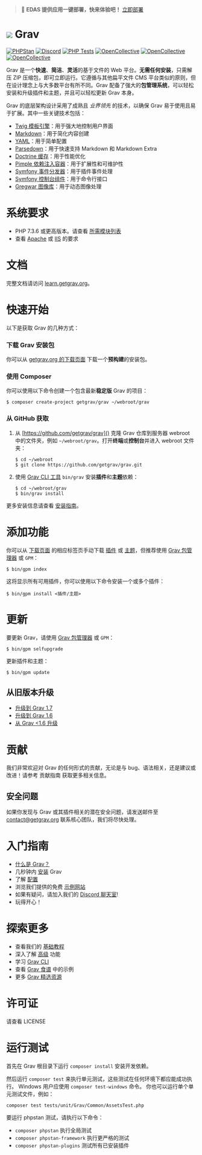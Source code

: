 > 🚀 **EDAS 提供应用一键部署，快来体验吧！** [立即部署](https://edasnext.console.aliyun.com/#/home?tab=marketplace&marketDetail=bac43b5b-6ccb-4fbe-aafe-0dca060101b5)

# ![](https://avatars1.githubusercontent.com/u/8237355?v=2&s=50) Grav

[![PHPStan](https://edas-hz.oss-cn-hangzhou.aliyuncs.com/edas-apps/charts-store/grav/image/PHPStan-已启用-brightgreen.svg)](https://github.com/phpstan/phpstan)
[![Discord](https://edas-hz.oss-cn-hangzhou.aliyuncs.com/edas-apps/charts-store/grav/image/501836936584101899.svg)](https://chat.getgrav.org)
 [![PHP Tests](https://edas-hz.oss-cn-hangzhou.aliyuncs.com/edas-apps/charts-store/grav/image/badge.svg)](https://github.com/getgrav/grav/actions?query=workflow%3A%22PHP+Tests%22) [![OpenCollective](https://edas-hz.oss-cn-hangzhou.aliyuncs.com/edas-apps/charts-store/grav/image/68747470733a2f2f6f70656e636f6c6c6563746976652e636f6d2f677261762f74696572732f6261636b6572732f62616467652e7376673f6c6162656c3d4261636b65727326636f6c6f723d627269676874677265656e.svg)](#backers) [![OpenCollective](https://edas-hz.oss-cn-hangzhou.aliyuncs.com/edas-apps/charts-store/grav/image/68747470733a2f2f6f70656e636f6c6c6563746976652e636f6d2f677261762f74696572732f737570706f72746572732f62616467652e7376673f6c6162656c3d537570706f727465727326636f6c6f723d627269676874677265656e.svg)](#supporters) [![OpenCollective](https://edas-hz.oss-cn-hangzhou.aliyuncs.com/edas-apps/charts-store/grav/image/68747470733a2f2f6f70656e636f6c6c6563746976652e636f6d2f677261762f74696572732f73706f6e736f72732f62616467652e7376673f6c6162656c3d53706f6e736f727326636f6c6f723d627269676874677265656e.svg)](#sponsors)

Grav 是一个**快速**、**简洁**、**灵活**的基于文件的 Web 平台。**无需任何安装**，只需解压 ZIP 压缩包，即可立即运行。它遵循与其他扁平文件 CMS 平台类似的原则，但在设计理念上与大多数平台有所不同。Grav 配备了强大的**包管理系统**，可以轻松安装和升级插件和主题，并且可以轻松更新 Grav 本身。

Grav 的底层架构设计采用了成熟且 _业界领先_ 的技术，以确保 Grav 易于使用且易于扩展。其中一些关键技术包括：

* [Twig 模板引擎](https://twig.symfony.com/)：用于强大地控制用户界面
* [Markdown](https://zh.wikipedia.org/wiki/Markdown)：用于简化内容创建
* [YAML](https://yaml.org)：用于简单配置
* [Parsedown](https://parsedown.org/)：用于快速支持 Markdown 和 Markdown Extra
* [Doctrine 缓存](https://www.doctrine-project.org/projects/doctrine-orm/en/latest/reference/caching.html)：用于性能优化
* [Pimple 依赖注入容器](https://github.com/silexphp/Pimple)：用于扩展性和可维护性
* [Symfony 事件分发器](https://symfony.com/doc/current/components/event_dispatcher/introduction.html)：用于插件事件处理
* [Symfony 控制台组件](https://symfony.com/doc/current/components/console/introduction.html)：用于命令行接口
* [Gregwar 图像库](https://github.com/Gregwar/Image)：用于动态图像处理

# 系统要求

- PHP 7.3.6 或更高版本。请查看 [所需模块列表](https://learn.getgrav.org/basics/requirements#php-requirements)
- 查看 [Apache](https://learn.getgrav.org/basics/requirements#apache-requirements) 或 [IIS](https://learn.getgrav.org/basics/requirements#iis-requirements) 的要求

# 文档

完整文档请访问 [learn.getgrav.org](https://learn.getgrav.org)。

# 快速开始

以下是获取 Grav 的几种方式：

### 下载 Grav 安装包

你可以从 [getgrav.org 的下载页面](https://getgrav.org/downloads) 下载一个**预构建**的安装包。

### 使用 Composer

你可以使用以下命令创建一个包含最新**稳定版** Grav 的项目：

```
$ composer create-project getgrav/grav ~/webroot/grav
```

### 从 GitHub 获取

1. 从 [https://github.com/getgrav/grav]() 克隆 Grav 仓库到服务器 webroot 中的文件夹，例如 `~/webroot/grav`。打开**终端**或**控制台**并进入 webroot 文件夹：
   ```
   $ cd ~/webroot
   $ git clone https://github.com/getgrav/grav.git
   ```

2. 使用 [Grav CLI 工具](https://learn.getgrav.org/advanced/grav-cli) `bin/grav` 安装**插件**和**主题**依赖：
   ```
   $ cd ~/webroot/grav
   $ bin/grav install
   ```

更多安装信息请查看 [安装指南](https://learn.getgrav.org/basics/installation)。

# 添加功能

你可以从 [下载页面](https://getgrav.org/downloads) 的相应标签页手动下载 [插件](https://getgrav.org/downloads/plugins) 或 [主题](https://getgrav.org/downloads/themes)，但推荐使用 [Grav 包管理器](https://learn.getgrav.org/advanced/grav-gpm) 或 `GPM`：

```
$ bin/gpm index
```

这将显示所有可用插件，你可以使用以下命令安装一个或多个插件：

```
$ bin/gpm install <插件/主题>
```

# 更新

要更新 Grav，请使用 [Grav 包管理器](https://learn.getgrav.org/advanced/grav-gpm) 或 `GPM`：

```
$ bin/gpm selfupgrade
```

更新插件和主题：

```
$ bin/gpm update
```

## 从旧版本升级

* [升级到 Grav 1.7](https://learn.getgrav.org/16/advanced/grav-development/grav-17-upgrade-guide)
* [升级到 Grav 1.6](https://learn.getgrav.org/16/advanced/grav-development/grav-16-upgrade-guide)
* [从 Grav <1.6 升级](https://learn.getgrav.org/16/advanced/grav-development/grav-15-upgrade-guide)

# 贡献

我们非常欢迎对 Grav 的任何形式的贡献，无论是与 bug、语法相关，还是建议或改进！请参考 贡献指南 获取更多相关信息。

## 安全问题

如果你发现与 Grav 或其插件相关的潜在安全问题，请发送邮件至 contact@getgrav.org 联系核心团队，我们将尽快处理。

# 入门指南

* [什么是 Grav？](https://learn.getgrav.org/basics/what-is-grav)
* 几秒钟内 [安装](https://learn.getgrav.org/basics/installation) Grav
* 了解 [配置](https://learn.getgrav.org/basics/grav-configuration)
* 浏览我们提供的免费 [示例网站](https://getgrav.org/downloads/skeletons)
* 如果有疑问，请加入我们的 [Discord 聊天室](https://chat.getgrav.org)!
* 玩得开心！

# 探索更多

* 查看我们的 [基础教程](https://learn.getgrav.org/basics/basic-tutorial)
* 深入了解 [高级](https://learn.getgrav.org/advanced) 功能
* 学习 [Grav CLI](https://learn.getgrav.org/cli-console/grav-cli)
* 查看 [Grav 食谱](https://learn.getgrav.org/cookbook) 中的示例
* 更多 [Grav 精选资源](https://github.com/getgrav/awesome-grav)

# 许可证

请查看 LICENSE


[gitflow-model]: http://nvie.com/posts/a-successful-git-branching-model/
[gitflow-extensions]: https://github.com/nvie/gitflow

# 运行测试

首先在 Grav 根目录下运行 `composer install` 安装开发依赖。

然后运行 `composer test` 来执行单元测试，这些测试在任何环境下都应能成功执行。
Windows 用户应使用 `composer test-windows` 命令。
你也可以运行单个单元测试文件，例如：
```
composer test tests/unit/Grav/Common/AssetsTest.php
```

要运行 phpstan 测试，请执行以下命令：

* `composer phpstan` 执行全局测试
* `composer phpstan-framework` 执行更严格的测试
* `composer phpstan-plugins` 测试所有已安装插件